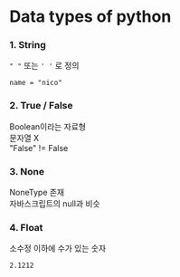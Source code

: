 # Data types of python

### 1. String

`" "` 또는 `' '` 로 정의

```
name = "nico"
```

### 2. True / False

Boolean이라는 자료형  
문자열 X  
"False" != False

### 3. None

NoneType 존재  
자바스크립트의 null과 비슷

### 4. Float

소수정 이하에 수가 있는 숫자

```
2.1212
```
